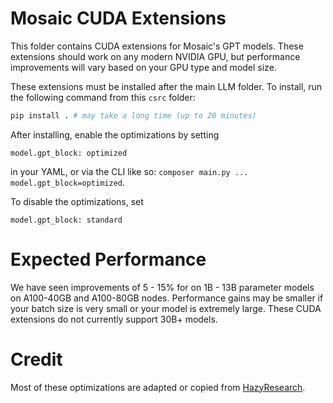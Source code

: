 # Mosaic CUDA Extensions
This folder contains CUDA extensions for Mosaic's GPT models. These extensions should work on any modern NVIDIA GPU, but performance improvements will vary based on your GPU type and model size.

These extensions must be installed after the main LLM folder. To install, run the following command from this `csrc` folder:
```bash
pip install . # may take a long time (up to 20 minutes)
```

After installing, enable the optimizations by setting
```
model.gpt_block: optimized
```
in your YAML, or via the CLI like so: `composer main.py ... model.gpt_block=optimized`.

To disable the optimizations, set
```
model.gpt_block: standard
```

# Expected Performance
We have seen improvements of 5 - 15% for on 1B - 13B parameter models on A100-40GB and A100-80GB nodes. Performance gains may be smaller if your batch size is very small or your model is extremely large. These CUDA extensions do not currently support 30B+ models.

# Credit
Most of these optimizations are adapted or copied from [HazyResearch](https://github.com/HazyResearch/).
